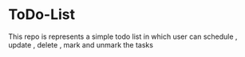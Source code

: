 # ToDo-List
This repo is represents a simple todo list in which user can schedule , update , delete , mark and unmark the tasks


